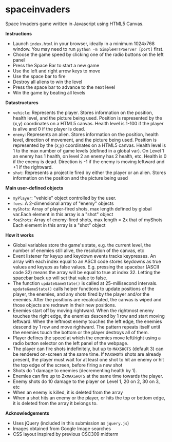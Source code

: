 # spaceinvaders
Space Invaders game written in Javascript using HTML5 Canvas.

**Instructions**

* Launch `index.html` in your browser, ideally in a minimum 1024x768 window. You may need to run `python -m SimpleHTTPServer [port]` first.
* Choose the game speed by clicking one of the radio buttons on the left panel
* Press the Space Bar to start a new game
* Use the left and right arrow keys to move
* Use the space bar to fire
* Destroy all aliens to win the level
* Press the space bar to advance to the next level
* Win the game by beating all levels

**Datastructures**

* `vehicle`: Represents the player. Stores information on the position, health level, and the picture being used. Position is represented by the (x,y) coordinates on a HTML5 canvas. Health level is 1-100 if the player is alive and 0 if the player is dead.
* `enemy`: Represents an alien. Stores information on the position, health level, direction of movement, and the picture being used. Position is represented by the (x,y) coordinates on a HTML5 canvas. Health level is 1 to the max number of game levels (defined in a global var). On Level 1 an enemy has 1 health, on level 2 an enemy has 2 health, etc. Health is 0 if the enemy is dead. Direction is -1 if the enemy is moving leftward and +1 if the rightward.
* `shot`: Represents a projectile fired by either the player or an alien. Stores information on the position and the picture being used

**Main user-defined objects**

* `myPlayer`: "vehicle" object controlled by the user.
* `foes`: A 2-dimensional array of "enemy" objects
* `myShots`: Array of player-fired shots, max length defined by global var.Each element in this array is a "shot" object
* `foeShots`: Array of enemy-fired shots, max length = 2x that of myShots Each element in this array is a "shot" object

**How it works**

* Global variables store the game's state, e.g. the current level, the number of enemies still alive, the resolution of the canvas, etc
* Event listener for keyup and keydown events tracks keypresses. An array with each index equal to an ASCII code stores keydowns as true values and keyups as false values. E.g. pressing the spacebar (ASCII code 32) means the array will be equal to true at index 32. Letting the spacebar back up will set that value to false. 
* The function `updateGameState()` is called at 25-millisecond intervals. `updateGameState()` calls helper functions to update positions of the player, the enemies, and any shots fired by the player and/or the enemies. After the positions are recalculated, the canvas is wiped and those objects are redrawn in their new positions.
* Enemies start off by moving rightward. When the rightmost enemy touches the right edge, the enemies descend by 1 row and start moving leftward. When the leftmost enemy touches the left edge, the enemies descend by 1 row and move rightward. The pattern repeats itself until the enemies touch the bottom or the player destroys all of them.
* Player defines the speed at which the enemies move left/right using a radio button selector on the left panel of the webpage.
* The player can fire shots indefinitely, but up to `MAXSHOTS` (default 3) can be rendered on-screen at the same time. If `MAXSHOTS` shots are already  present, the player must wait for at least one shot to hit an enemy or hit the top edge of the screen, before firing a new shot
* Shots do 1 damage to enemies (decrementing health by 1).
* Enemies can fire up to 2x`MAXSHOTS` at the same time towards the player. 
* Enemy shots do 10 damage to the player on Level 1, 20 on 2, 30 on 3, etc
* When an enemy is killed, it is deleted from the array
* When a shot hits an enemy or the player, or hits the top or bottom edge, it is deleted from the array it belongs to.

**Acknowledgements**

* Uses jQuery (included in this submission as `jquery.js`)
* Images obtained from Google Image searches
* CSS layout inspired by previous CSC309 midterm
